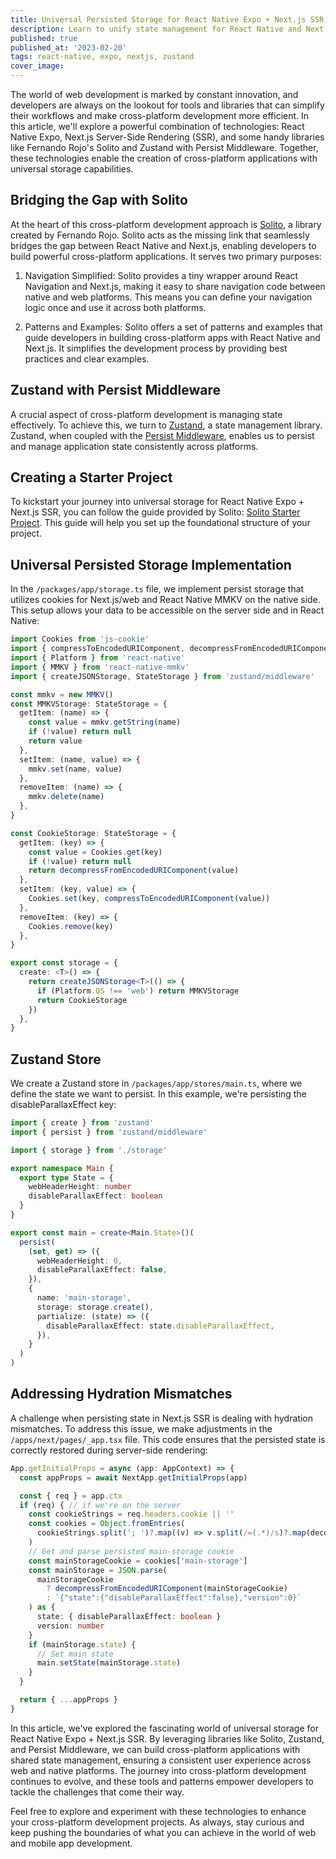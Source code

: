 ```yaml
---
title: Universal Persisted Storage for React Native Expo + Next.js SSR
description: Learn to unify state management for React Native and Next.js with Solito, Zustand, and Persist Middleware. Achieve cross-platform consistency effortlessly.
published: true
published_at: '2023-02-20'
tags: react-native, expo, nextjs, zustand
cover_image:
---
```


The world of web development is marked by constant innovation, and developers are always on the lookout for tools and libraries that can simplify their workflows and make cross-platform development more efficient. In this article, we'll explore a powerful combination of technologies: React Native Expo, Next.js Server-Side Rendering (SSR), and some handy libraries like Fernando Rojo's Solito and Zustand with Persist Middleware. Together, these technologies enable the creation of cross-platform applications with universal storage capabilities.

## Bridging the Gap with Solito

At the heart of this cross-platform development approach is [Solito](https://solito.dev/), a library created by Fernando Rojo. Solito acts as the missing link that seamlessly bridges the gap between React Native and Next.js, enabling developers to build powerful cross-platform applications. It serves two primary purposes:

1. Navigation Simplified: Solito provides a tiny wrapper around React Navigation and Next.js, making it easy to share navigation code between native and web platforms. This means you can define your navigation logic once and use it across both platforms.

2. Patterns and Examples: Solito offers a set of patterns and examples that guide developers in building cross-platform apps with React Native and Next.js. It simplifies the development process by providing best practices and clear examples.

## Zustand with Persist Middleware

A crucial aspect of cross-platform development is managing state effectively. To achieve this, we turn to [Zustand](https://zustand-demo.pmnd.rs/), a state management library. Zustand, when coupled with the [Persist Middleware](https://docs.pmnd.rs/zustand/integrations/persisting-store-data), enables us to persist and manage application state consistently across platforms.

## Creating a Starter Project

To kickstart your journey into universal storage for React Native Expo + Next.js SSR, you can follow the guide provided by Solito: [Solito Starter Project](https://solito.dev/starter). This guide will help you set up the foundational structure of your project.

## Universal Persisted Storage Implementation

In the `/packages/app/storage.ts` file, we implement persist storage that utilizes cookies for Next.js/web and React Native MMKV on the native side. This setup allows your data to be accessible on the server side and in React Native:

```ts
import Cookies from 'js-cookie'
import { compressToEncodedURIComponent, decompressFromEncodedURIComponent } from 'lz-string'
import { Platform } from 'react-native'
import { MMKV } from 'react-native-mmkv'
import { createJSONStorage, StateStorage } from 'zustand/middleware'

const mmkv = new MMKV()
const MMKVStorage: StateStorage = {
  getItem: (name) => {
    const value = mmkv.getString(name)
    if (!value) return null
    return value
  },
  setItem: (name, value) => {
    mmkv.set(name, value)
  },
  removeItem: (name) => {
    mmkv.delete(name)
  },
}

const CookieStorage: StateStorage = {
  getItem: (key) => {
    const value = Cookies.get(key)
    if (!value) return null
    return decompressFromEncodedURIComponent(value)
  },
  setItem: (key, value) => {
    Cookies.set(key, compressToEncodedURIComponent(value))
  },
  removeItem: (key) => {
    Cookies.remove(key)
  },
}

export const storage = {
  create: <T>() => {
    return createJSONStorage<T>(() => {
      if (Platform.OS !== 'web') return MMKVStorage
      return CookieStorage
    })
  },
}
```

## Zustand Store

We create a Zustand store in `/packages/app/stores/main.ts`, where we define the state we want to persist. In this example, we're persisting the disableParallaxEffect key:

```ts
import { create } from 'zustand'
import { persist } from 'zustand/middleware'

import { storage } from './storage'

export namespace Main {
  export type State = {
    webHeaderHeight: number
    disableParallaxEffect: boolean
  }
}

export const main = create<Main.State>()(
  persist(
    (set, get) => ({
      webHeaderHeight: 0,
      disableParallaxEffect: false,
    }),
    {
      name: 'main-storage',
      storage: storage.create(),
      partialize: (state) => ({
        disableParallaxEffect: state.disableParallaxEffect,
      }),
    }
  )
)
```

## Addressing Hydration Mismatches

A challenge when persisting state in Next.js SSR is dealing with hydration mismatches. To address this issue, we make adjustments in the `/apps/next/pages/_app.tsx` file. This code ensures that the persisted state is correctly restored during server-side rendering:

```ts
App.getInitialProps = async (app: AppContext) => {
  const appProps = await NextApp.getInitialProps(app)

  const { req } = app.ctx
  if (req) { // if we're on the server
    const cookieStrings = req.headers.cookie || ''
    const cookies = Object.fromEntries(
      cookieStrings.split('; ')?.map((v) => v.split(/=(.*)/s)?.map(decodeURIComponent))
    )
    // Get and parse persisted main-storage cookie
    const mainStorageCookie = cookies['main-storage']
    const mainStorage = JSON.parse(
      mainStorageCookie
        ? decompressFromEncodedURIComponent(mainStorageCookie)
        : `{"state":{"disableParallaxEffect":false},"version":0}`
    ) as {
      state: { disableParallaxEffect: boolean }
      version: number
    }
    if (mainStorage.state) {
      // Set main state
      main.setState(mainStorage.state)
    }
  }

  return { ...appProps }
}
```

In this article, we've explored the fascinating world of universal storage for React Native Expo + Next.js SSR. By leveraging libraries like Solito, Zustand, and Persist Middleware, we can build cross-platform applications with shared state management, ensuring a consistent user experience across web and native platforms. The journey into cross-platform development continues to evolve, and these tools and patterns empower developers to tackle the challenges that come their way.

Feel free to explore and experiment with these technologies to enhance your cross-platform development projects. As always, stay curious and keep pushing the boundaries of what you can achieve in the world of web and mobile app development.
